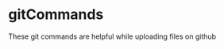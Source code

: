 # gitCommands                          
These git commands are helpful while uploading files on github
